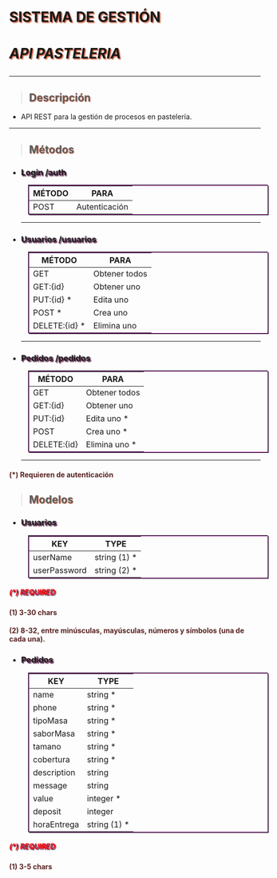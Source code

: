 # **SISTEMA DE GESTIÓN**
# **_API PASTELERIA_** <hr>
> ## Descripción
- API REST para la gestión de procesos en pastelería.

<hr>

>## Métodos

- ### **Login /auth**
    **MÉTODO**  | **PARA**
    ------------ | -------------
    POST         | Autenticación
    <hr>

- ### **Usuarios /usuarios**
    **MÉTODO**  | **PARA**
    ------------ | -------------
    GET          | Obtener todos 
    GET:{id}     | Obtener uno
    PUT:{id} *   | Edita uno
    POST *       | Crea uno
    DELETE:{id} *| Elimina uno
    <hr>

- ### **Pedidos /pedidos**
    **MÉTODO**  | **PARA**
    ------------ | -------------
    GET          | Obtener todos 
    GET:{id}     | Obtener uno
    PUT:{id}    | Edita uno *
    POST        | Crea uno *
    DELETE:{id} | Elimina uno *
    <hr>

#### (*) Requieren de autenticación

>## Modelos

- ### **Usuarios**
    **KEY**  | **TYPE**
    ------------ | -------------
    userName        | string (1) *
    userPassword    | string (2) *
##### (*) REQUIRED
#### (1)  3-30 chars
#### (2)  8-32, entre minúsculas, mayúsculas, números y símbolos (una de cada una).

- ### **Pedidos**
    **KEY**  | **TYPE**
    ------------ | -------------
    name     | string *
    phone    | string *
    tipoMasa    | string *
    saborMasa    | string *
    tamano    | string *
    cobertura    | string *
    description    | string
    message    | string
    value    | integer *
    deposit    | integer
    horaEntrega    | string (1) *
##### (*)  REQUIRED
#### (1)  3-5 chars

<style>table{margin:15px;pading:5px;border:1px solid rgba(150,20,150);box-shadow:1px 1px rgba(20,20,20), -1px -1px rgba(20,20,20)}h1{text-shadow: 2px 2px 2px #CE5937;}h2{text-shadow: 1px 1px 1px #CE5937;}h3{text-shadow: 2px 2px 2px rgb(70,0,50);}h4{color:rgba(70,10,10,0.9);font-weight:bolder;}h5{color:red;font-weight:bolder;text-shadow: 2px 2px 2px rgb(70,0,50);}</style>